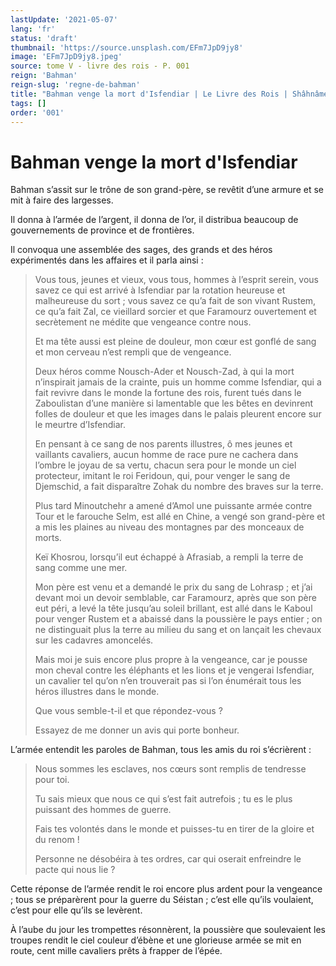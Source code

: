```yaml
---
lastUpdate: '2021-05-07'
lang: 'fr'
status: 'draft'
thumbnail: 'https://source.unsplash.com/EFm7JpD9jy8'
image: 'EFm7JpD9jy8.jpeg'
source: tome V - livre des rois - P. 001
reign: 'Bahman'
reign-slug: 'regne-de-bahman'
title: "Bahman venge la mort d'Isfendiar | Le Livre des Rois | Shâhnâmeh"
tags: []
order: '001'
---
```


# Bahman venge la mort d'Isfendiar

Bahman s’assit sur le trône de son grand-père, se revêtit d’une armure et se mit à faire des largesses.

Il donna à l’armée de l’argent, il donna de l’or, il distribua beaucoup de gouvernements de province et de frontières.

Il convoqua une assemblée des sages, des grands et des héros expérimentés dans les affaires et il parla ainsi :

> Vous tous, jeunes et vieux, vous tous, hommes à l’esprit serein, vous savez ce qui est arrivé à Isfendiar par la rotation heureuse et malheureuse du sort ; vous savez ce qu’a fait de son vivant Rustem, ce qu’a fait Zal, ce vieillard sorcier et que Faramourz ouvertement et secrètement ne médite que vengeance contre nous.
>
> Et ma tête aussi est pleine de douleur, mon cœur est gonflé de sang et mon cerveau n’est rempli que de vengeance.
>
> Deux héros comme Nousch-Ader et Nousch-Zad, à qui la mort n’inspirait jamais de la crainte, puis un homme comme Isfendiar, qui a fait revivre dans le monde la fortune des rois, furent tués dans le Zaboulistan d’une manière si lamentable que les bêtes en devinrent folles de douleur et que les images dans le palais pleurent encore sur le meurtre d’Isfendiar.
>
> En pensant à ce sang de nos parents illustres, ô mes jeunes et vaillants cavaliers, aucun homme de race pure ne cachera dans l’ombre le joyau de sa vertu, chacun sera pour le monde un ciel protecteur, imitant le roi Feridoun, qui, pour venger le sang de Djemschid, a fait disparaître Zohak du nombre des braves sur la terre.
>
> Plus tard Minoutchehr a amené d’Amol une puissante armée contre Tour et le farouche Selm, est allé en Chine, a vengé son grand-père et a mis les plaines au niveau des montagnes par des monceaux de morts.
>
> Keï Khosrou, lorsqu’il eut échappé à Afrasiab, a rempli la terre de sang comme une mer.
>
> Mon père est venu et a demandé le prix du sang de Lohrasp ; et j’ai devant moi un devoir semblable, car Faramourz, après que son père eut péri, a levé la tête jusqu’au soleil brillant, est allé dans le Kaboul pour venger Rustem et a abaissé dans la poussière le pays entier ; on ne distinguait plus la terre au milieu du sang et on lançait les chevaux sur les cadavres amoncelés.
>
> Mais moi je suis encore plus propre à la vengeance, car je pousse mon cheval contre les éléphants et les lions et je vengerai Isfendiar, un cavalier tel qu’on n’en trouverait pas si l’on énumérait tous les héros illustres dans le monde.
>
> Que vous semble-t-il et que répondez-vous ?
>
> Essayez de me donner un avis qui porte bonheur.

L’armée entendit les paroles de Bahman, tous les amis du roi s’écrièrent :

> Nous sommes les esclaves, nos cœurs sont remplis de tendresse pour toi.
>
> Tu sais mieux que nous ce qui s’est fait autrefois ; tu es le plus puissant des hommes de guerre.
>
> Fais tes volontés dans le monde et puisses-tu en tirer de la gloire et du renom !
>
> Personne ne désobéira à tes ordres, car qui oserait enfreindre le pacte qui nous lie ?

Cette réponse de l’armée rendit le roi encore plus ardent pour la vengeance ; tous se préparèrent pour la guerre du Séistan ; c’est elle qu’ils voulaient, c’est pour elle qu’ils se levèrent.

À l’aube du jour les trompettes résonnèrent, la poussière que soulevaient les troupes rendit le ciel couleur d’ébène et une glorieuse armée se mit en route, cent mille cavaliers prêts à frapper de l’épée.
